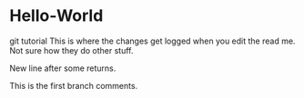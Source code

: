 # Hello-World
git tutorial
This is where the changes get logged when you edit the read me.  Not sure how they do other stuff.

New line after some returns.


This is the first branch comments.  
